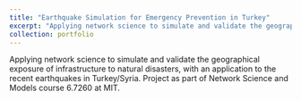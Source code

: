 ```yaml
---
title: "Earthquake Simulation for Emergency Prevention in Turkey"
excerpt: "Applying network science to simulate and validate the geographical exposure of infrastructure to natural disasters, with an application to the recent earthquakes in Turkey/Syria. Project as part of the Network Science and Models course 6.7260 at MIT. <br/><img width='660' height='415' src='/images/earthquakes.png'>"
collection: portfolio
---
```


Applying network science to simulate and validate the geographical exposure of infrastructure to natural disasters, with an application to the recent earthquakes in Turkey/Syria. Project as part of Network Science and Models course 6.7260 at MIT.
